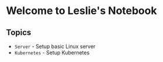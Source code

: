 # Welcome to Leslie's Notebook

## Topics

* `Server` - Setup basic Linux server
* `Kubernetes` - Setup Kubernetes